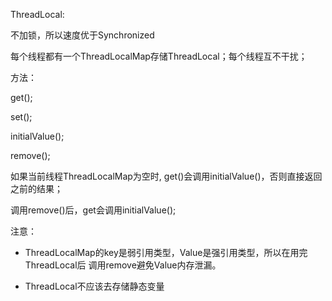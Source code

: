 ThreadLocal: 

不加锁，所以速度优于Synchronized

每个线程都有一个ThreadLocalMap存储ThreadLocal；每个线程互不干扰；

方法：

get();

set();

initialValue();

remove();

如果当前线程ThreadLocalMap为空时, get()会调用initialValue()，否则直接返回之前的结果；

调用remove()后，get会调用initialValue();



注意：

- ThreadLocalMap的key是弱引用类型，Value是强引用类型，所以在用完ThreadLocal后 调用remove避免Value内存泄漏。

- ThreadLocal不应该去存储静态变量







